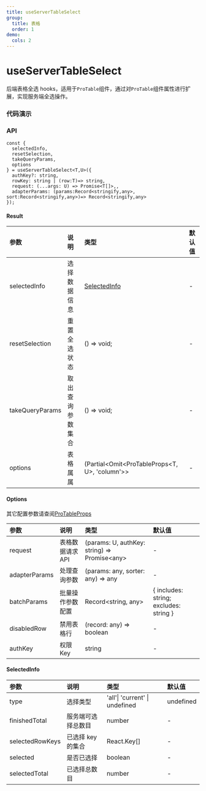 ```yaml
---
title: useServerTableSelect
group:
  title: 表格
  order: 1
demo:
  cols: 2
---
```


# useServerTableSelect

后端表格全选 hooks，适用于`ProTable`组件，通过对`ProTable`组件属性进行扩展，实现服务端全选操作。

### 代码演示

<code src="./demos/base.tsx" ></code>

### API

```tsx | pure
const {
  selectedInfo,
  resetSelection,
  takeQueryParams,
  options
} = useServerTableSelect<T,U>({
  authKey?: string,
  rowKey: string | (row:T)=> string,
  request: (...args: U) => Promise<T[]>,,
  adapterParams: (params:Record<stringify,any>, sort:Record<stringify,any>)=> Record<stringify,any>
});
```

#### Result

| 参数            | 说明             | 类型                                          | 默认值 |
| :-------------- | :--------------- | :-------------------------------------------- | :----- |
| selectedInfo    | 选择数据信息     | [SelectedInfo](#selectedinfo)                 | -      |
| resetSelection  | 重置全选状态     | () => void;                                   | -      |
| takeQueryParams | 取出查询参数集合 | () => void;                                   | -      |
| options         | 表格属属         | (Partial<Omit<ProTableProps<T, U>, 'column'>> | -      |

#### Options

其它配置参数请查阅[ProTableProps](https://procomponents.ant.design/components/table?current=1&pageSize=5#protable)

| 参数          | 说明             | 类型                                           | 默认值                                 |
| :------------ | :--------------- | :--------------------------------------------- | :------------------------------------- |
| request       | 表格数据请求 API | (params: U, authKey: string) => Promise\<any\> | -                                      |
| adapterParams | 处理查询参数     | (params: any, sorter: any) => any              | -                                      |
| batchParams   | 批量操作参数配置 | Record<string, any>                            | { includes: string; excludes: string } |
| disabledRow   | 禁用表格行       | (record: any) => boolean                       | -                                      |
| authKey       | 权限 Key         | string                                         | -                                      |

#### SelectedInfo

| 参数            | 说明               | 类型                           | 默认值    |
| :-------------- | :----------------- | :----------------------------- | :-------- |
| type            | 选择类型           | 'all'\| 'current' \| undefined | undefined |
| finishedTotal   | 服务端可选择总数目 | number                         | -         |
| selectedRowKeys | 已选择 key 的集合  | React.Key[]                    | -         |
| selected        | 是否已选择         | boolean                        | -         |
| selectedTotal   | 已选择总数目       | number                         | -         |
